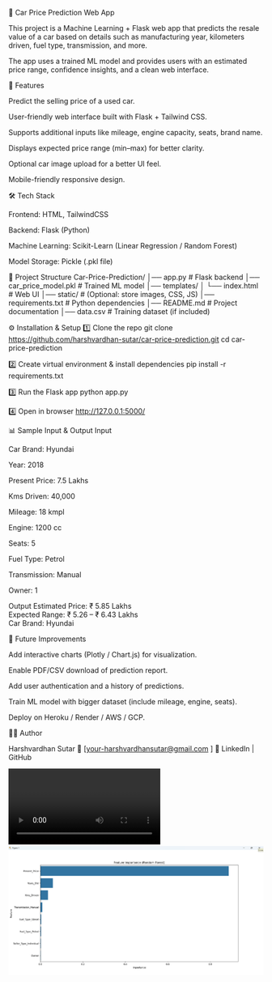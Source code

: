 🚗 Car Price Prediction Web App

This project is a Machine Learning + Flask web app that predicts the resale value of a car based on details such as manufacturing year, kilometers driven, fuel type, transmission, and more.

The app uses a trained ML model and provides users with an estimated price range, confidence insights, and a clean web interface.

📌 Features

Predict the selling price of a used car.

User-friendly web interface built with Flask + Tailwind CSS.

Supports additional inputs like mileage, engine capacity, seats, brand name.

Displays expected price range (min–max) for better clarity.

Optional car image upload for a better UI feel.

Mobile-friendly responsive design.

🛠️ Tech Stack

Frontend: HTML, TailwindCSS

Backend: Flask (Python)

Machine Learning: Scikit-Learn (Linear Regression / Random Forest)

Model Storage: Pickle (.pkl file)

📂 Project Structure
Car-Price-Prediction/
│── app.py                # Flask backend
│── car_price_model.pkl   # Trained ML model
│── templates/
│   └── index.html        # Web UI
│── static/               # (Optional: store images, CSS, JS)
│── requirements.txt      # Python dependencies
│── README.md             # Project documentation
│── data.csv              # Training dataset (if included)

⚙️ Installation & Setup
1️⃣ Clone the repo
git clone https://github.com/harshvardhan-sutar/car-price-prediction.git
cd car-price-prediction

2️⃣ Create virtual environment & install dependencies
pip install -r requirements.txt

3️⃣ Run the Flask app
python app.py

4️⃣ Open in browser
http://127.0.0.1:5000/

📊 Sample Input & Output
Input

Car Brand: Hyundai

Year: 2018

Present Price: 7.5 Lakhs

Kms Driven: 40,000

Mileage: 18 kmpl

Engine: 1200 cc

Seats: 5

Fuel Type: Petrol

Transmission: Manual

Owner: 1

Output
Estimated Price: ₹ 5.85 Lakhs  
Expected Range: ₹ 5.26 – ₹ 6.43 Lakhs  
Car Brand: Hyundai  

🚀 Future Improvements

Add interactive charts (Plotly / Chart.js) for visualization.

Enable PDF/CSV download of prediction report.

Add user authentication and a history of predictions.

Train ML model with bigger dataset (include mileage, engine, seats).

Deploy on Heroku / Render / AWS / GCP.

👨‍💻 Author

Harshvardhan Sutar
📧 [your-harshvardhansutar@gmail.com
]
🔗 LinkedIn
 | GitHub

 <video controls src="Timeline 1.mov" title="Demo Video"></video>
 ![alt text](image.png)
